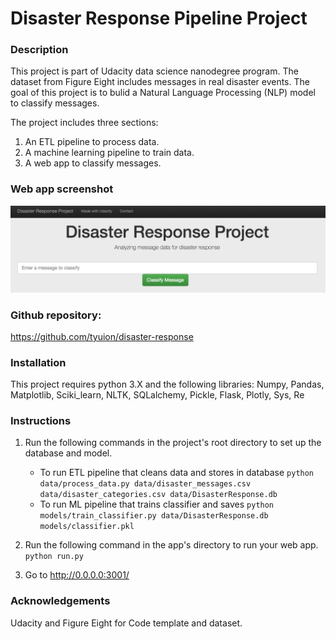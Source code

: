 # Disaster Response Pipeline Project

### Description 
This project is part of Udacity data science nanodegree program. The dataset from Figure Eight includes messages in real disaster events. The goal of this project is to bulid a Natural Language Processing (NLP) model to classify messages.

The project includes three sections:
1. An ETL pipeline to process data.
2. A machine learning pipeline to train data.
3. A web app to classify messages.

### Web app screenshot
![web app screenshot](web_app_screenshot.png)

### Github repository:
https://github.com/tyuion/disaster-response

### Installation
This project requires python 3.X and the following libraries:
Numpy, Pandas, Matplotlib, Sciki_learn, NLTK, SQLalchemy, Pickle, Flask, Plotly, Sys, Re

### Instructions
1. Run the following commands in the project's root directory to set up the database and model.

    - To run ETL pipeline that cleans data and stores in database
        `python data/process_data.py data/disaster_messages.csv data/disaster_categories.csv data/DisasterResponse.db`
    - To run ML pipeline that trains classifier and saves
        `python models/train_classifier.py data/DisasterResponse.db models/classifier.pkl`

2. Run the following command in the app's directory to run your web app.
    `python run.py`

3. Go to http://0.0.0.0:3001/

### Acknowledgements
Udacity and Figure Eight for Code template and dataset.
